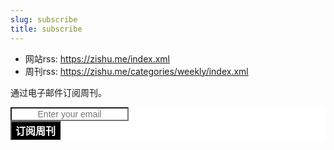 ```yaml
---
slug: subscribe
title: subscribe
---
```


- 网站rss: https://zishu.me/index.xml
- 周刊rss: https://zishu.me/categories/weekly/index.xml

通过电子邮件订阅周刊。

<div class="followit--follow-form-container" attr-a attr-b attr-c attr-d attr-e attr-f>
  <form data-v-1bbcb9ec=""
    action="https://api.follow.it/subscription-form/NVI5OERIUW1GcnM5MEZJbHVybExqc3FsZXB4aWdyNXpjUDJ5alVNbXAxRDR6eHBtcUVEK1RPV0VYRHpFVzZwYjZmS3lZUHZlN0paWG9DWWpCWHAybkJUeHNFdjNuQnA0WUNBb2VNcmhGSWYyQnZCdVl6N242eEo4bzViaEpVRVV8K3FERmNCSDVNVVhqa2FFWFhsTDkrRkdTb2NHd0E4M2lCQ0lueEp0anFzTT0=/8"
    method="post" data-immersive-translate-walked="e6341ac7-82e3-4239-9954-76262706771f">
    <div data-v-1bbcb9ec="" class="form-preview" style="background-color: rgb(255, 255, 255); position: relative;"
      data-immersive-translate-walked="e6341ac7-82e3-4239-9954-76262706771f">
      <div data-v-1bbcb9ec="" class="preview-input-field"
        data-immersive-translate-walked="e6341ac7-82e3-4239-9954-76262706771f"><input data-v-1bbcb9ec="" type="email"
          name="email" required="required" placeholder="Enter your email" spellcheck="false"
          style="text-transform: none !important; font-family: Arial; font-weight: normal; color: rgb(0, 0, 0); font-size: 14px; text-align: center; background-color: rgb(255, 255, 255);">
      </div>
      <div data-v-1bbcb9ec="" class="preview-submit-button"
        data-immersive-translate-walked="e6341ac7-82e3-4239-9954-76262706771f"><button data-v-1bbcb9ec="" type="submit"
          style="text-transform: none !important; font-family: Arial; font-weight: bold; color: rgb(255, 255, 255); font-size: 16px; text-align: center; background-color: rgb(0, 0, 0);">
          订阅周刊
        </button></div>
    </div>
  </form>
</div>